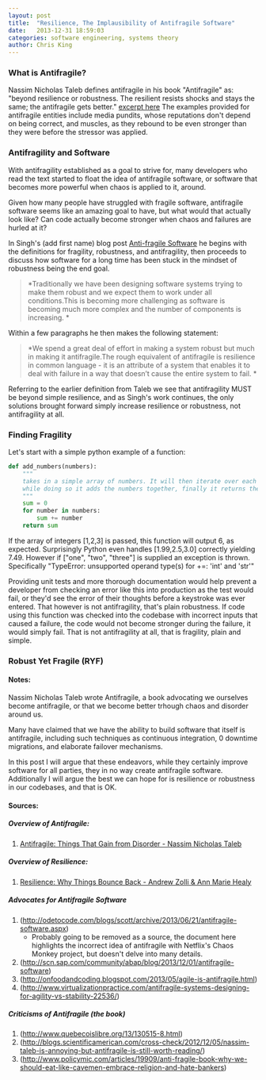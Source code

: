```yaml
---
layout: post
title:  "Resilience, The Implausibility of Antifragile Software"
date:   2013-12-31 18:59:03
categories: software engineering, systems theory
author: Chris King
---
```


### What is Antifragile?

Nassim Nicholas Taleb defines antifragile in his book "Antifragile" as: "beyond resilience or robustness. The resilient resists shocks and stays the same; the antifragile gets better." [excerpt here](http://www.fooledbyrandomness.com/prologue.pdf) The examples provided for antifragile entities include media pundits, whose reputations don't depend on being correct, and muscles, as they rebound to be even stronger than they were before the stressor was applied.

### Antifragility and Software

With antifragility established as a goal to strive for, many developers who read the text started to float the idea of antifragile software, or software that becomes more powerful when chaos is applied to it, around.

Given how many people have struggled with fragile software, antifragile software seems like an amazing goal to have, but what would that actually look like? Can code actually become stronger when chaos and failures are hurled at it?

In Singh's (add first name) blog post [Anti-fragile Software](http://scn.sap.com/community/abap/blog/2013/12/01/antifragile-software) he begins with the definitions for fragility, robustness, and antifragility, then proceeds to discuss how software for a long time has been stuck in the mindset of robustness being the end goal.

> *Traditionally we have been designing software systems trying to make them robust and we expect them to work under all conditions.This is becoming more challenging as software is becoming much more complex and the number of components is increasing. *

Within a few paragraphs he then makes  the following statement: 

> *We spend a great deal of effort in making a system robust but much in making it antifragile.The rough equivalent of antifragile is resilience in common language - it is an attribute of a system that enables it to deal with failure in a way that doesn’t cause the entire system to fail. *

Referring to the earlier definition from Taleb we see that antifragility MUST be beyond simple resilience, and as Singh's work continues, the only solutions brought forward simply increase resilience or robustness, not antifragility at all. 


### Finding Fragility

Let's start with a simple python example of a function:

```python
def add_numbers(numbers):
    """
    takes in a simple array of numbers. It will then iterate over each number,
    while doing so it adds the numbers together, finally it returns the result.
    """
    sum = 0
    for number in numbers:
        sum += number
    return sum
```

If the array of integers [1,2,3] is passed, this function will output 6, as expected. Surprisingly Python even handles [1.99,2.5,3.0] correctly yielding 7.49. However if ["one", "two", "three"] is supplied an exception is thrown. Specifically "TypeError: unsupported operand type(s) for +=: 'int' and 'str'" 

Providing unit tests and more thorough documentation would help prevent a developer from checking an error like this into production as the test would fail, or they'd see the error of their thoughts before a keystroke was ever entered. That however is not antifragility, that's plain robustness. If code using this function was checked into the codebase with incorrect inputs that caused a failure, the code would not become stronger during the failure, it would simply fail. That is not antifragility at all, that is fragility, plain and simple.

### Robust Yet Fragile (RYF)



#### Notes:

Nassim Nicholas Taleb wrote Antifragile, a book advocating we ourselves become antifragile, or that we become better trhough chaos and disorder around us.

Many have claimed that we have the ability to build software that itself is antifragile, including such techniques as continuous integration, 0 downtime migrations, and elaborate failover mechanisms. 

In this post I will argue that these endeavors, while they certainly improve software for all parties, they in no way create antifragile software. Additionally I will argue the best we can hope for is resilience or robustness in our codebases, and that is OK.


#### Sources: 

##### Overview of Antifragile:

1. [Antifragile: Things That Gain from Disorder - Nassim Nicholas Taleb](http://www.amazon.com/Antifragile-Things-That-Gain-Disorder/dp/1400067820/ref=sr_1_1?ie=UTF8&qid=1388748417&sr=8-1&keywords=antifragile)

##### Overview of Resilience:

1. [Resilience: Why Things Bounce Back - Andrew Zolli & Ann Marie Healy](http://www.amazon.com/Resilience-Why-Things-Bounce-Back/dp/1451683812/ref=tmm_pap_swatch_0?_encoding=UTF8&sr=8-1&qid=1388748431)

##### Advocates for Antifragile Software

1. (http://odetocode.com/blogs/scott/archive/2013/06/21/antifragile-software.aspx)
    * Probably going to be removed as a source, the document here highlights the incorrect idea of antifragile with Netflix's Chaos Monkey project, but doesn't delve into many details.
2. (http://scn.sap.com/community/abap/blog/2013/12/01/antifragile-software)
3. (http://onfoodandcoding.blogspot.com/2013/05/agile-is-antifragile.html)
4. (http://www.virtualizationpractice.com/antifragile-systems-designing-for-agility-vs-stability-22536/)

##### Criticisms of Antifragile (the book)

1. (http://www.quebecoislibre.org/13/130515-8.html)
2. (http://blogs.scientificamerican.com/cross-check/2012/12/05/nassim-taleb-is-annoying-but-antifragile-is-still-worth-reading/)
3. (http://www.policymic.com/articles/19909/anti-fragile-book-why-we-should-eat-like-cavemen-embrace-religion-and-hate-bankers)


